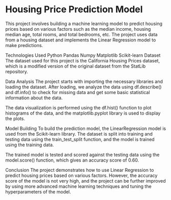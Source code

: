 # Housing Price Prediction Model
This project involves building a machine learning model to predict housing prices based on various factors such as the median income, housing median age, total rooms, and total bedrooms, etc. The project uses data from a housing dataset and implements the Linear Regression model to make predictions.

Technologies Used
Python
Pandas
Numpy
Matplotlib
Scikit-learn
Dataset
The dataset used for this project is the California Housing Prices dataset, which is a modified version of the original dataset from the StatLib repository.

Data Analysis
The project starts with importing the necessary libraries and loading the dataset. After loading, we analyze the data using df.describe() and df.info() to check for missing data and get some basic statistical information about the data.

The data visualization is performed using the df.hist() function to plot histograms of the data, and the matplotlib.pyplot library is used to display the plots.

Model Building
To build the prediction model, the LinearRegression model is used from the Scikit-learn library. The dataset is split into training and testing data using the train_test_split function, and the model is trained using the training data.

The trained model is tested and scored against the testing data using the model.score() function, which gives an accuracy score of 0.60.

Conclusion
The project demonstrates how to use Linear Regression to predict housing prices based on various factors. However, the accuracy score of the model is not very high, and the project can be further improved by using more advanced machine learning techniques and tuning the hyperparameters of the model.



